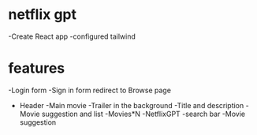 # netflix gpt

-Create React app
-configured tailwind

# features

-Login form
      -Sign in form
      redirect to Browse page
- Header
 -Main movie
      -Trailer in the background
      -Title and description
      -Movie suggestion and list
            -Movies*N
-NetflixGPT
      -search bar
      -Movie suggestion            